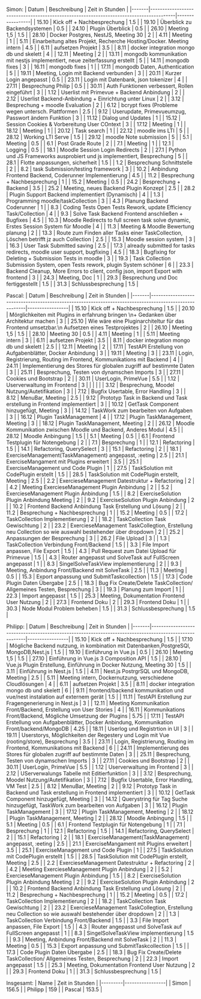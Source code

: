 
Simon:
| Datum | Beschreibung                                                                           | Zeit in Stunden |
|-------|----------------------------------------------------------------------------------------|-----------------|
| 15.10 | Kick off + Nachbesprechung                                                             | 1.5             |
| 19.10 | Überblick zu Backendsystemen                                                           | 0.5             |
| 24.10 | Plugin Überblick                                                                       | 0.5             |
| 26.10 | Meeting 1,5                                                                            | 1.5             |
| 28.10 | Docker Postgres, NestJS, Meeting 30                                                    | 2               |
| 4.11  | Meeting                                                                                | 1               |
| 5.11  | Einarbeitung altes Projekt, Recherche Hosting/Docker. Meeting intern                   | 4.5             |
| 6.11  | aufsetzen Projekt                                                                      | 3.5             |
| 8.11  | docker integration mongo db und skelett                                                | 4               |
| 12.11 | Meeting                                                                                | 2               |
| 13.11 | mongodb kommunikation mit nestjs implementiert, neue zeiterfassung erstellt            | 5               |
| 14.11 | mongodb fixes                                                                          | 3               |
| 16.11 | mongodb fixes                                                                          | 1               |
| 17.11 | mongodb Daten, Authentication                                                          | 5               |
| 19.11 | Meeting, Login mit Backend verbunden                                                   | 3               |
| 20.11 | Kurzer Login angepasst                                                                 | 0.5             |
| 23.11 | Login mit Datenbank, json tokenizer                                                    | 4               |
| 27.11 | Besprechung Philip                                                                     | 0.5             |
| 30.11 | Auth Funktionen verbessert, Rollen eingeführt                                          | 3               |
| 1.12  | Userlist mit Primevue + Backend Anbindung                                              | 2               |
| 2.12  | Userlist Backend-Anbindung + Einrichtung unter Linux                                   | 2               |
| 3.12  | Besprechung + moodle Evaluation                                                        | 2               |
| 6.12  | bcrypt fixes (Probleme wegen untersch. Plattformen                                     | 2.5             |
| 9.12  | Userupdate, Primevueumzug, Passwort ändern Funktion                                    | 3               |
| 11.12 | Dialog und Updates                                                                     | 1               |
| 15.12 | Session Cookies & Vorbereitung User COntext                                            | 3               |
| 17.12 | Meeting                                                                                | 1               |
| 18.12 | Meeting                                                                                | 1               |
| 20.12 | Task search                                                                            | 1               |
| 22.12 | moodle ims LTI                                                                         | 5               |
| 28.12 | Working LTI Serve                                                                      | 1.5             |
| 29.12 | moodle Note submission                                                                 | 5               |
| 5.1   | Meeting                                                                                | 0.5             |
| 6.1   | Post Grade Route                                                                       | 2               |
| 7.1   | Meeting                                                                                | 1               |
| 12.1  | Logging                                                                                | 0.5             |
| 18.1  | Moodle Session Login Redirects                                                         | 2               |
| 27.1  | Python und JS Frameworks ausprobiert und js implementiert, Besprechung                 | 5               |
| 28.1  | Flotte anpassungen, sicherheit                                                         | 1.5             |
| 1.2   | Besprechung Schnittstelle                                                              | 2               |
| 8.2   | task Submission/testing framework                                                      | 3               |
| 10.2  | Anbindung Frontend Backend, Coderunner Implementierung                                 | 4.5             |
| 11.2  | Besprechung + Nachbesprechung                                                          | 1               |
| 15.2  | Meeting                                                                                | 0.5             |
| 24.2  | Besprechung + Backend                                                                  | 3.5             |
| 25.2  | Meeting, neues Backend Plugin Konzept                                                  | 2.5             |
| 28.2  | Plugin Support Backend implementiert (Dynamisch)                                       | 4               |
| 1.3   | Programming moodle/taskCollection                                                      | 3               |
| 4.3   | Planung Backend Coderunner                                                             | 1               |
| 8.3   | Coding Tests Open Tests Rework, update Efficiency Task/Collection                      | 4               |
| 9.3   | Solve Task Backend Frontend anschließen + Bugfixes                                     | 4.5             |
| 10.3  | Moodle Redirects to full screen task solve dynamic, Erstes Session System für Moodle   | 4               |
| 11.3  | Meeting & Moodle Bewertung planung                                                     | 2               |
| 13.3  | Route zum Finden aller Tasks einer TaskCollection, Löschen betrifft jz auch Collection | 2.5             |
| 15.3  | Moodle session system                                                                  | 3               |
| 16.3  | User Task Submitted saving                                                             | 2.5             |
| 17.3  | already submitted for tasks redirects, moodle user support, bugfixing                  | 4.5             |
| 18.3  | Bugfixing for Deleting + Submission Tests in moodle                                    | 3               |
| 19.3  | Task Collection Submission System, open Tests rework, plugin System schöner            | 6               |
| 23.3  | Backend Cleanup, More Errors to client, config json, import Export with frontend       | 3               |
| 24.3  | Meeting, Doc                                                                           | 1               |
| 29.3  | Besprechung und Doc fertiggestellt                                                     | 1.5             |
| 31.3  | Schlussbesprechung                                                                     | 1.5             |

Pascal: 
| Datum | Beschreibung                                                                                           | Zeit in Stunden |
|-------|--------------------------------------------------------------------------------------------------------|-----------------|
| 15.10 | Kick off + Nachbesprechung                                                                             | 1.5             |
| 20.10 | Mörglichkeiten mit Plugins in erfahrung bringen \n+ Gedanken über Architektur machen                   | 3               |
| 25.10 | Wie wäre eine Pluginarchiteltur für das Frontend umsetzbar.\n Aufsetzen eines Testprojektes            | 2               |
| 26.10 | Meeting 1,5                                                                                            | 1.5             |
| 28.10 | Meeting 30                                                                                             | 0.5             |
| 4.11  | Meeting                                                                                                | 1               |
| 5.11  | Meeting intern                                                                                         | 3               |
| 6.11  | aufsetzen Projekt                                                                                      | 3.5             |
| 8.11  | docker integration mongo db und skelett                                                                | 2.5             |
| 12.11 | Meeting                                                                                                | 2               |
| 17.11 | TestAPI Erstellung von Aufgabenblätter, Docker Anbindung                                               | 3               |
| 19.11 | Meeting                                                                                                | 3               |
| 23.11 | Login, Registrierung, Routing im Frontend, Kommunikations mit Backend                                  | 4               |
| 24.11 | Implementierung des Stores für globalen zugriff auf bestimmte Daten                                    | 3               |
| 25.11 | Besprechung, Testen von dynamschen Imports                                                             | 3               |
| 27.11 | Cookies und Bootstrap                                                                                  | 2               |
| 30.11 | UserLogin, PrimeVue                                                                                    | 5.5             |
| 1.12  | Userverwaltung im Frontend                                                                             | 3               |
|       |                                                                                                        |                 |
| 3.12  | Besprechung, Moodel Nutzung/Autetifikation                                                             | 3               |
| 7.12  | Bugfix Usertable, Error Handling                                                                       | 3               |
| 8.12  | MenuBar, Meeting                                                                                       | 2.5             |
| 9.12  | Prototyp Task in Backend und Task erstellung in Frontend implementiert                                 | 3               |
| 10.12 | GetTask Component hinzugefügt, Meeting                                                                 | 3               |
| 14.12 | TaskWork zum bearbeiten von Aufgaben                                                                   | 3               |
| 16.12 | Plugin TaskManagement                                                                                  | 4               |
| 17.12 | Plugin TaskManagement, Meeting                                                                         | 3               |
| 18.12 | Plugin TaskManagement, Meeting                                                                         | 2               |
| 26.12 | Moodle Kommunikation zwischen Moodle und Backend, Anderes Modul                                        | 4.5             |
| 28.12 | Moodle Anbingung                                                                                       | 1.5             |
| 5.1   | Meeting                                                                                                | 0.5             |
| 6.1   | Frontend Testplugin für Notengebung                                                                    | 2               |
| 7.1   | Besprechung                                                                                            | 1               |
| 12.1  | Refactoring                                                                                            | 1.5             |
| 14.1  | Refactoring, QuerySelect                                                                               | 3               |
| 15.1  | Refactoring                                                                                            | 2               |
| 18.1  | ExerciseManagement(TaskManagement) angepasst, :eeting                                                  | 2.5             |
| 21.1  | ExerciseMangament mit Plugins erweitert                                                                | 3.5             |
| 25.1  | ExerciseManagement und Code Plugin                                                                     | 1               |
| 27.5  | TaskSolution mit CodePlugin erstellt                                                                   | 1.5             |
| 28.5  | TaskSolution mit CodePlugin erstellt, Meeting                                                          | 2.5             |
| 2.2   | ExercieseManagement Datestruktur + Refactoring                                                         | 2               |
| 4.2   | Meeting ExercieseManagement Plugin Anbindung                                                           | 2               |
| 5.2   | ExercieseManagement Plugin Anbindung                                                                   | 1.5             |
| 8.2   | ExerciseSolution Plugin Anbindung Meeting                                                              | 2               |
| 9.2   | ExerciseSolution Plugin Anbindung                                                                      | 2               |
| 10.2  | Frontend Backend Anbindung Task Erstellung und Lösung                                                  | 2               |
| 11.2  | Besprechung + Nachbesprechung                                                                          | 1               |
| 15.2  | Meeting                                                                                                | 0.5             |
| 17.2  | TaskCollection Implementierung                                                                         | 2               |
| 18.2  | TaskCollection Task Gewischtung                                                                        | 2               |
| 23.2  | ExercieseManagement TaskCollegtion, Erstellung neu Collection so wie auswahl bestehender über dropdown | 2               |
| 25.2  | Anpassungen der Besprechung                                                                            | 3               |
| 26.2  | File Upload                                                                                            | 3               |
| 1.3   | TaskCollection Verbindung Front/Backend                                                                | 1.5             |
| 3.3   | File Import anpassen, File Export                                                                      | 1.5             |
| 4.3   | Pull Request zum Datei Upload für Primevue                                                             | 1.5             |
| 4.3   | Router angepasst und SolveTask auf FullScreen angepasst                                                | 1               |
| 8.3   | SingelSolveTaskView implementierung                                                                    | 2               |
| 9.3   | Meeting, Anbindung Front/Backend mit SolveTask                                                         | 2.5             |
| 11.3  | Meeting                                                                                                | 0.5             |
| 15.3  | Export anpassung und SubmitTaskcollection                                                              | 1.5             |
| 17.3  | Code Plugin Daten Übergabe                                                                             | 2.5             |
| 18.3  | Bug Fix Create/Delete TaskCollection/ Allgemeines Testen, Besprechung                                  | 3               |
| 19.3  | Planung zum Import                                                                                     | 1               |
| 22.3  | Import angepasst                                                                                       | 1.5             |
| 25.3  | Meeting, Dokumentation Frontend User Nutzung                                                           | 2               |
| 27.3  | Frontend Doku                                                                                          | 2               |
| 29.3  | Frontend Doku                                                                                          | 1               |
| 30.3  | Node Modul Problem beheben                                                                             | 1.5             |
| 31.3  | Schlussbesprechung                                                                                     | 1.5             |

Philipp:
| Datum | Beschreibung                                                                                           | Zeit in Stunden |
|-------|--------------------------------------------------------------------------------------------------------|-----------------|
| 15.10 | Kick off + Nachbesprechung                                                                             | 1.5             |
| 17.10 | Mögliche Backend nutzung, in kombination mit Datenbanken,PostgreSQl, MongoDB,Nest.js                   | 1.5             |
| 19.10 | Einführung in Vue.js                                                                                   | 0.5             |
| 26.10 | Meeting 1,5                                                                                            | 1.5             |
| 27.10 | Einführung in Vue.js 3 Composition API                                                                 | 1.5             |
| 28.10 | Vue.js Plugin Erstellung, Einführung in Docker Nutzung, Meeting 30                                     | 1.5             |
| 3.11  | Einführung in Nest.js                                                                                  | 1.5             |
| 4.11  | Nest.js PostrgrSQL und MongoDB, Meeting                                                                | 2.5             |
| 5.11  | Meeting intern, Dockernutzung, verschiedene Cloudlösungen                                              | 4               |
| 6.11  | aufsetzen Projekt                                                                                      | 3.5             |
| 8.11  | docker integration mongo db und skelett                                                                | 6               |
| 9.11  | frontend/backend kommunikation und vue/nest instalation auf externem gerät                             | 1.5             |
| 11.11 | TestAPI Erstellung zur Fragengenerierung in Nest.js                                                    | 3               |
| 12.11 | Meeting Kommunikation Front/Backend, Erstellung von User Stories                                       | 4               |
| 16.11 | Kommunikations Front/Backend, Mögliche Umsetzung der Plugins                                           | 5.75            |
| 17.11 | TestAPI Erstellung von Aufgabenblätter, Docker Anbindung, Kommunikation Front/backend/MongoDB          | 4.25            |
| 18.11 | Userlog und Registrtion in UI                                                                          | 3               |
| 19.11 | Userstorys, Möglichkeiten der Regestery und Login mit Vue (rooting/store), Besprechung                 | 3.5             |
| 23.11 | Login, Registrierung, Routing im Frontend, Kommunikations mit Backend                                  | 6               |
| 24.11 | Implementierung des Stores für globalen zugriff auf bestimmte Daten                                    | 3               |
| 25.11 | Besprechung, Testen von dynamschen Imports                                                             | 3               |
| 27.11 | Cookies und Bootstrap                                                                                  | 2               |
| 30.11 | UserLogin, PrimeVue                                                                                    | 5.5             |
| 1.12  | Userverwaltung im Frontend                                                                             | 3               |
| 2.12  | UServerwalungs Tabelle mit Editierfunktion                                                             | 3               |
| 3.12  | Besprechung, Moodel Nutzung/Autetifikation                                                             | 3               |
| 7.12  | Bugfix Usertable, Error Handling, VM Test                                                              | 2.5             |
| 8.12  | MenuBar, Meeting                                                                                       | 2               |
| 9.12  | Prototyp Task in Backend und Task erstellung in Frontend implementiert                                 | 3               |
| 10.12 | GetTask Component hinzugefügt, Meeting                                                                 | 3               |
| 14.12 | Querystring für Tag Suche hinzugefügt, TaskWork zum bearbeiten von Aufgaben                            | 3               |
| 16.12 | Plugin TaskManagement                                                                                  | 3               |
| 17.12 | Plugin TaskManagement, Meeting                                                                         | 2               |
| 18.12 | Plugin TaskManagement, Meeting                                                                         | 2               |
| 28.12 | Moodle Anbingung                                                                                       | 1.5             |
| 5.1   | Meeting                                                                                                | 0.5             |
| 6.1   | Frontend Testplugin für Notengebung                                                                    | 1               |
| 7.1   | Besprechung                                                                                            | 1               |
| 12.1  | Refactoring                                                                                            | 1.5             |
| 14.1  | Refactoring, QuerySelect                                                                               | 2               |
| 15.1  | Refactoring                                                                                            | 2               |
| 18.1  | ExerciseManagement(TaskManagement) angepasst, :eeting                                                  | 2.5             |
| 21.1  | ExerciseMangament mit Plugins erweitert                                                                | 3.5             |
| 25.1  | ExerciseManagement und Code Plugin                                                                     | 1               |
| 27.5  | TaskSolution mit CodePlugin erstellt                                                                   | 1.5             |
| 28.5  | TaskSolution mit CodePlugin erstellt, Meeting                                                          | 2.5             |
| 2.2   | ExercieseManagement Datestruktur + Refactoring                                                         | 2               |
| 4.2   | Meeting ExercieseManagement Plugin Anbindung                                                           | 2               |
| 5.2   | ExercieseManagement Plugin Anbindung                                                                   | 1.5             |
| 8.2   | ExerciseSolution Plugin Anbindung Meeting                                                              | 2               |
| 9.2   | ExerciseSolution Plugin Anbindung                                                                      | 2               |
| 10.2  | Frontend Backend Anbindung Task Erstellung und Lösung                                                  | 2               |
| 11.2  | Besprechung + Nachbesprechung                                                                          | 1               |
| 15.2  | Meeting                                                                                                | 0.5             |
| 17.2  | TaskCollection Implementierung                                                                         | 2               |
| 18.2  | TaskCollection Task Gewischtung                                                                        | 2               |
| 23.2  | ExercieseManagement TaskCollegtion, Erstellung neu Collection so wie auswahl bestehender über dropdown | 2               |
| 1.3   | TaskCollection Verbindung Front/Backend                                                                | 1.5             |
| 3.3   | File Import anpassen, File Export                                                                      | 1.5             |
| 4.3   | Router angepasst und SolveTask auf FullScreen angepasst                                                | 1               |
| 8.3   | SingelSolveTaskView implementierung                                                                    | 1.5             |
| 9.3   | Meeting, Anbindung Front/Backend mit SolveTask                                                         | 2               |
| 11.3  | Meeting                                                                                                | 0.5             |
| 15.3  | Export anpassung und SubmitTaskcollection                                                              | 1.5             |
| 17.3  | Code Plugin Daten Übergabe                                                                             | 2.5             |
| 18.3  | Bug Fix Create/Delete TaskCollection/ Allgemeines Testen, Besprechung                                  | 2               |
| 22.3  | Import angepasst                                                                                       | 1.5             |
| 25.3  | Meeting, Dokumentation Frontend User Nutzung                                                           | 2               |
| 29.3  | Frontend Doku                                                                                          | 1               |
| 31.3  | Schlussbesprechung                                                                                     | 1.5             |

Insgesamt: 
| Name    | Zeit in Stunden |
|---------|-----------------|
| Simon   | 156.5           |
| Philipp | 159             |
| Pascal  | 153.5           |
